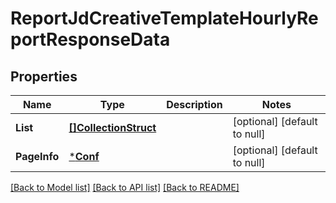 # ReportJdCreativeTemplateHourlyReportResponseData

## Properties
Name | Type | Description | Notes
------------ | ------------- | ------------- | -------------
**List** | [**[]CollectionStruct**](collection_struct.md) |  | [optional] [default to null]
**PageInfo** | [***Conf**](conf.md) |  | [optional] [default to null]

[[Back to Model list]](../README.md#documentation-for-models) [[Back to API list]](../README.md#documentation-for-api-endpoints) [[Back to README]](../README.md)



